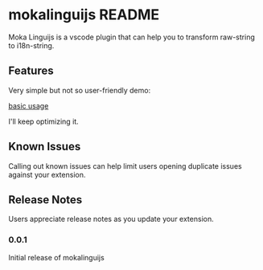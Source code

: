 # mokalinguijs README

Moka Linguijs is a vscode plugin that can help you to transform raw-string to i18n-string.

## Features

Very simple but not so user-friendly demo:

[basic usage](https://github.com/southerncross/mokalinguijs/blob/master/images/basic_usage.gif)

I'll keep optimizing it.

## Known Issues

Calling out known issues can help limit users opening duplicate issues against your extension.

## Release Notes

Users appreciate release notes as you update your extension.

### 0.0.1

Initial release of mokalinguijs

